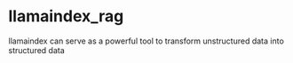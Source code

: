 # llamaindex_rag
 llamaindex can serve as a powerful tool to transform unstructured data into structured data
